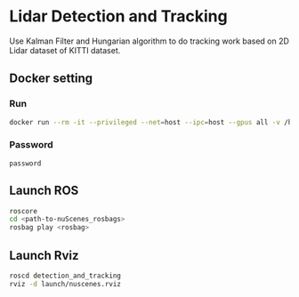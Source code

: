 # Lidar Detection and Tracking
Use Kalman Filter and Hungarian algorithm to do tracking work based on 2D Lidar dataset of KITTI dataset.

<!-- Author: Jia Yansong

Run the project: 
1. cd /yourpath/MOT2D
2. type'python main.py Car_test' in your terminal

The results are saved in /MOT2D/results/Car_test/track_result  with 28 different sequences with different numbers of frames.

If you want to visualize the results we get, just run the visualization.py and add your right path to results, and change the save_path where you want.

The gif.py is used for your .png of the results, and you can use it to create a beautiful gif which can makes tracking process more clearly.

The visualization gif is like this:

![0027.gif](https://github.com/JYS997760473/Multi-Object-tracking-2D/blob/main/0027.gif)

![0006.gif](https://github.com/JYS997760473/Multi-Object-tracking-2D/blob/main/0006.gif)

![0001.gif](https://github.com/JYS997760473/Multi-Object-tracking-2D/blob/main/GIF/0001.gif)

![0008.gif](https://github.com/JYS997760473/Multi-Object-tracking-2D/blob/main/GIF/0008.gif)

![0013.gif](https://github.com/JYS997760473/Multi-Object-tracking-2D/blob/main/GIF/0013.gif)

![](https://github.com/JYS997760473/Multi-Object-tracking-2D/blob/main/GIF/0005.gif) -->

## Docker setting

### Run

```bash
docker run --rm -it --privileged --net=host --ipc=host --gpus all -v /home/jiayansong/workspace/Multi-Object-tracking-2D:/home/venti/Multi-Object-tracking-2D -v /tmp/.X11-unix:/tmp/.X11-unix -e DISPLAY=$DISPLAY -v $HOME/.Xauthority:/home/venti/.Xauthority -e XAUTHORITY=/home/venti/.Xauthority -e ROS_IP=127.0.0.1 -v /home/jiayansong/venti_shared_data:/home/venti/shared_data -v /home/jiayansong/venti_shared_data/nuscenes:/home/venti/nuscenes -v /home/jiayansong/venti_shared_data/nuScenes_rosbags:/home/venti/nuScenes_rosbags --name venti-mot venti-mot
```

### Password

`password`

## Launch ROS

```bash
roscore
cd <path-to-nuScenes_rosbags>
rosbag play <rosbag> 
```

## Launch Rviz

```bash
roscd detection_and_tracking
rviz -d launch/nuscenes.rviz
```
